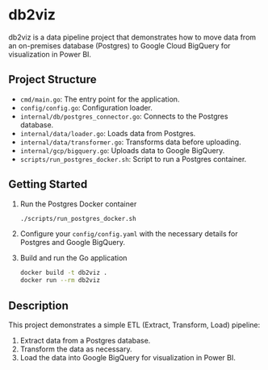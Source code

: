 # db2viz

db2viz is a data pipeline project that demonstrates how to move data from an on-premises database (Postgres) to Google Cloud BigQuery for visualization in Power BI.

## Project Structure

- `cmd/main.go`: The entry point for the application.
- `config/config.go`: Configuration loader.
- `internal/db/postgres_connector.go`: Connects to the Postgres database.
- `internal/data/loader.go`: Loads data from Postgres.
- `internal/data/transformer.go`: Transforms data before uploading.
- `internal/gcp/bigquery.go`: Uploads data to Google BigQuery.
- `scripts/run_postgres_docker.sh`: Script to run a Postgres container.

## Getting Started

1. Run the Postgres Docker container

    ```sh
    ./scripts/run_postgres_docker.sh
    ```

2. Configure your `config/config.yaml` with the necessary details for Postgres and Google BigQuery.

3. Build and run the Go application

    ```sh
    docker build -t db2viz .
    docker run --rm db2viz
    ```

## Description

This project demonstrates a simple ETL (Extract, Transform, Load) pipeline:

1. Extract data from a Postgres database.
2. Transform the data as necessary.
3. Load the data into Google BigQuery for visualization in Power BI.
